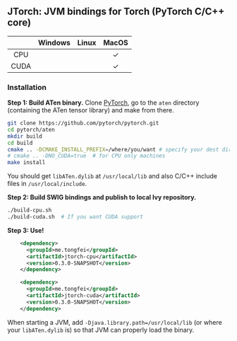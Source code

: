 ## JTorch: JVM bindings for Torch (PyTorch C/C++ core)


|      | Windows | Linux | MacOS |
|:----:|:-------:|:-----:|:-----:|
| CPU  |         |       |   ✓   |
| CUDA |         |       |   ✓   |

### Installation

**Step 1: Build ATen binary.** 
Clone [PyTorch](https://github.com/pytorch/pytorch), go to the `aten` directory (containing the ATen tensor library) and make from there.
```sh
git clone https://github.com/pytorch/pytorch.git
cd pytorch/aten
mkdir build
cd build
cmake .. -DCMAKE_INSTALL_PREFIX=/where/you/want # specify your dest directory
# cmake .. -DNO_CUDA=true  # for CPU only machines
make install
```
You should get `libATen.dylib` at `/usr/local/lib` and also C/C++ include files in `/usr/local/include`.

**Step 2: Build SWIG bindings and publish to local Ivy repository.**
```sh
./build-cpu.sh
./build-cuda.sh  # If you want CUDA support
```

**Step 3: Use!**
```xml
    <dependency>
      <groupId>me.tongfei</groupId>
      <artifactId>jtorch-cpu</artifactId>
      <version>0.3.0-SNAPSHOT</version>
    </dependency>

    <dependency>
      <groupId>me.tongfei</groupId>
      <artifactId>jtorch-cuda</artifactId>
      <version>0.3.0-SNAPSHOT</version>
    </dependency>
```

When starting a JVM, add `-Djava.library.path=/usr/local/lib` (or where your `libATen.dylib` is) so that JVM can properly load the binary.
